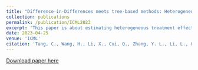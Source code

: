 ```yaml
---
title: "Difference-in-Differences meets tree-based methods: Heterogeneous treatment effects estimation with unmeasured confounding"
collection: publications
permalink: /publication/ICML2023
excerpt: 'This paper is about estimating heterogeneous treatment effects in the presence of unmeasured confounding. [Full paper available for download.](http://huiyuan-Wang.github.io/files/ICML2023.pdf)'
date: 2023-04-25
venue: 'ICML'
citation: 'Tang, C., Wang, H., Li, X., Cui, Q., Zhang, Y. L., Li, L., & Zhou, J. (2022). &quot;Difference-in-Differences meets tree-based methods: Heterogeneous treatment effects estimation with unmeasured confounding.&quot; <i>Proceedings of the Fortieth International Conference on Machine Learning</i>, In Press.'
---
```

[Download paper here](http://huiyuan-Wang.github.io/files/ICML2023.pdf)
